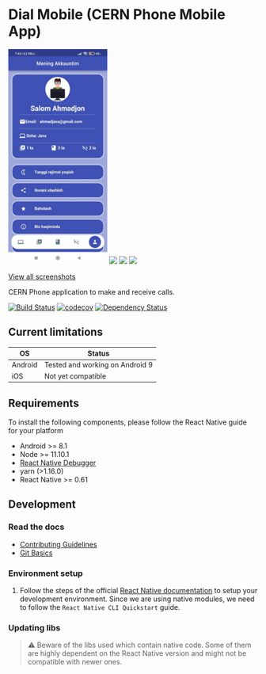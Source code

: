 # Dial Mobile (CERN Phone Mobile App)

<img src="/assets/images/k1.jpg" width="200"> <img src="docs/screenshots/number-selector.png" width="200"> <img src="docs/screenshots/dial-pad.png" width="200">  <img src="docs/screenshots/on-call.png" width="200">

[View all screenshots](docs/all-screenshots.md)

CERN Phone application to make and receive calls.

[![Build Status](https://travis-ci.com/cern-phone-apps/mobile-phone-app.svg?branch=master)](https://travis-ci.com/cern-phone-apps/mobile-phone-app) [![codecov](https://codecov.io/gh/cern-phone-apps/mobile-phone-app/branch/master/graph/badge.svg)](https://codecov.io/gh/cern-phone-apps/mobile-phone-app) [![Dependency Status](https://david-dm.org/cern-phone-apps/mobile-phone-app.svg)](https://david-dm.org/cern-phone-apps/mobile-phone-app)

## Current limitations

| OS | Status |
| -- | -- |
| Android | Tested and working on Android 9 |
| iOS | Not yet compatible |


## Requirements

To install the following components, please follow the React Native guide for your platform

- Android >= 8.1
- Node >= 11.10.1
- [React Native Debugger](https://github.com/jhen0409/react-native-debugger)
- yarn (>1.16.0)
- React Native >= 0.61

## Development

### Read the docs

- [Contributing Guidelines](docs/CONTRIBUTING.md)
- [Git Basics](docs/git-basics.md)

### Environment setup

1. Follow the steps of the official [React Native documentation](https://facebook.github.io/react-native/docs/0.60/getting-started) to setup your development environment. Since we are using native modules, we need to follow the `React Native CLI Quickstart` guide.

### Updating libs

> ⚠️ Beware of the libs used which contain native code. Some of them are highly dependent on the React Native version and might not be compatible with newer ones.


